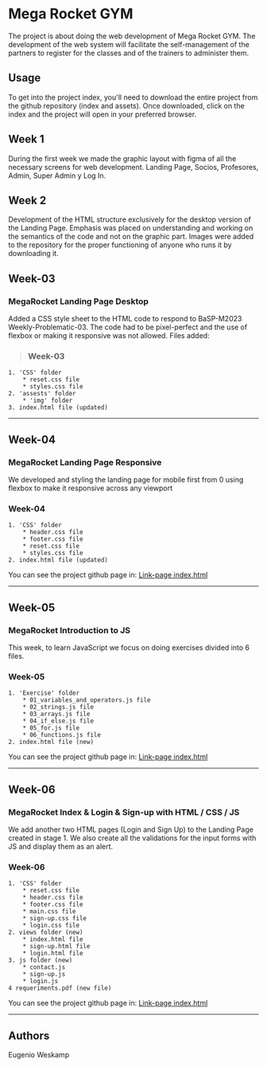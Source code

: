 # Mega Rocket GYM

The project is about doing the web development of Mega Rocket GYM.
The development of the web system will facilitate the self-management of the partners to register for the classes and of the trainers to administer them.

## Usage

To get into the project index, you'll need to download the entire project from the github repository (index and assets).
Once downloaded, click on the index and the project will open in your preferred browser.

## Week 1

During the first week we made the graphic layout with figma of all the necessary screens for web development.
Landing Page, Socios, Profesores, Admin, Super Admin y Log In.

## Week 2

Development of the HTML structure exclusively for the desktop version of the Landing Page.
Emphasis was placed on understanding and working on the semantics of the code and not on the graphic part.
Images were added to the repository for the proper functioning of anyone who runs it by downloading it.

## Week-03

### **MegaRocket Landing Page Desktop**

Added a CSS style sheet to the HTML code to respond to BaSP-M2023 Weekly-Problematic-03.
The code had to be pixel-perfect and the use of flexbox or making it responsive was not allowed.
Files added:

> ### Week-03

    1. 'CSS' folder
        * reset.css file
        * styles.css file
    2. 'assests' folder
        * 'img' folder
    3. index.html file (updated)

---

## Week-04

### **MegaRocket Landing Page Responsive**

We developed and styling the landing page for mobile first from 0 using flexbox to make it responsive across any viewport

### Week-04

    1. 'CSS' folder
        * header.css file
        * footer.css file
        * reset.css file
        * styles.css file
    2. index.html file (updated)

You can see the project github page in: [Link-page index.html](https://ukiweskamp.github.io/BaSP-M2023/Week-04/index.html "Index")

---

## Week-05

### **MegaRocket Introduction to JS**

This week, to learn JavaScript we focus on doing exercises divided into 6 files.

### Week-05

    1. 'Exercise' folder
        * 01_variables_and_operators.js file
        * 02_strings.js file
        * 03_arrays.js file
        * 04_if_else.js file
        * 05_for.js file
        * 06_functions.js file
    2. index.html file (new)

You can see the project github page in: [Link-page index.html](https://ukiweskamp.github.io/BaSP-M2023/Week-05/index.html "Index")

---

## Week-06

### **MegaRocket Index & Login & Sign-up with HTML / CSS / JS**

We add another two HTML pages (Login and Sign Up) to the Landing Page created in stage 1.
We also create all the validations for the input forms with JS and display them as an alert.

### Week-06

    1. 'CSS' folder
        * reset.css file
        * header.css file
        * footer.css file
        * main.css file
        * sign-up.css file
        * login.css file
    2. views folder (new)
        * index.html file
        * sign-up.html file
        * login.html file
    3. js folder (new)
        * contact.js
        * sign-up.js
        * login.js
    4 requeriments.pdf (new file)

You can see the project github page in: [Link-page index.html](https://ukiweskamp.github.io/BaSP-M2023/Week-06/views/index.html "Index")

---

## Authors

Eugenio Weskamp
